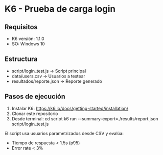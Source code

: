 # K6 - Prueba de carga login

## Requisitos

- K6 versión: 1.1.0
- SO: Windows 10 

## Estructura
- script/login_test.js → Script principal
- data/users.csv → Usuarios a testear
- resultados/reporte.json → Reporte generado

## Pasos de ejecución

1. Instalar K6: https://k6.io/docs/getting-started/installation/
2. Clonar este repositorio
3. Desde terminal:
   cd script
   k6 run --summary-export=./results/report.json script/login_test.js

El script usa usuarios parametrizados desde CSV y evalúa:
- Tiempo de respuesta < 1.5s (p95)
- Error rate < 3%
